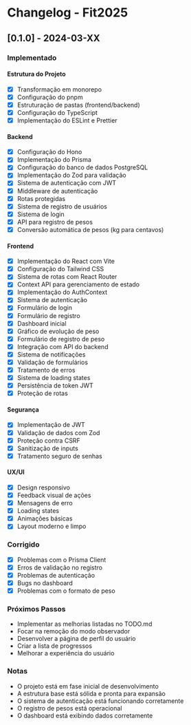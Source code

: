 # Changelog - Fit2025

## [0.1.0] - 2024-03-XX

### Implementado

#### Estrutura do Projeto

- [x] Transformação em monorepo
- [x] Configuração do pnpm
- [x] Estruturação de pastas (frontend/backend)
- [x] Configuração do TypeScript
- [x] Implementação do ESLint e Prettier

#### Backend

- [x] Configuração do Hono
- [x] Implementação do Prisma
- [x] Configuração do banco de dados PostgreSQL
- [x] Implementação do Zod para validação
- [x] Sistema de autenticação com JWT
- [x] Middleware de autenticação
- [x] Rotas protegidas
- [x] Sistema de registro de usuários
- [x] Sistema de login
- [x] API para registro de pesos
- [x] Conversão automática de pesos (kg para centavos)

#### Frontend

- [x] Implementação do React com Vite
- [x] Configuração do Tailwind CSS
- [x] Sistema de rotas com React Router
- [x] Context API para gerenciamento de estado
- [x] Implementação do AuthContext
- [x] Sistema de autenticação
- [x] Formulário de login
- [x] Formulário de registro
- [x] Dashboard inicial
- [x] Gráfico de evolução de peso
- [x] Formulário de registro de peso
- [x] Integração com API do backend
- [x] Sistema de notificações
- [x] Validação de formulários
- [x] Tratamento de erros
- [x] Sistema de loading states
- [x] Persistência de token JWT
- [x] Proteção de rotas

#### Segurança

- [x] Implementação de JWT
- [x] Validação de dados com Zod
- [x] Proteção contra CSRF
- [x] Sanitização de inputs
- [x] Tratamento seguro de senhas

#### UX/UI

- [x] Design responsivo
- [x] Feedback visual de ações
- [x] Mensagens de erro
- [x] Loading states
- [x] Animações básicas
- [x] Layout moderno e limpo

### Corrigido

- [x] Problemas com o Prisma Client
- [x] Erros de validação no registro
- [x] Problemas de autenticação
- [x] Bugs no dashboard
- [x] Problemas com o formato de peso

### Próximos Passos

- Implementar as melhorias listadas no TODO.md
- Focar na remoção do modo observador
- Desenvolver a página de perfil do usuário
- Criar a lista de progressos
- Melhorar a experiência do usuário

### Notas

- O projeto está em fase inicial de desenvolvimento
- A estrutura base está sólida e pronta para expansão
- O sistema de autenticação está funcionando corretamente
- O registro de pesos está operacional
- O dashboard está exibindo dados corretamente
